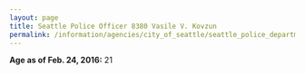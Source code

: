 ```yaml
---
layout: page
title: Seattle Police Officer 8380 Vasile V. Kovzun
permalink: /information/agencies/city_of_seattle/seattle_police_department/copbook/8380/
---
```


**Age as of Feb. 24, 2016:** 21
